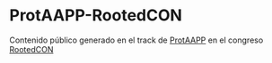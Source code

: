 # ProtAAPP-RootedCON
Contenido público generado en el track de [ProtAAPP](https://protaapp.com) en el congreso [RootedCON](https://rootedcon.com)
